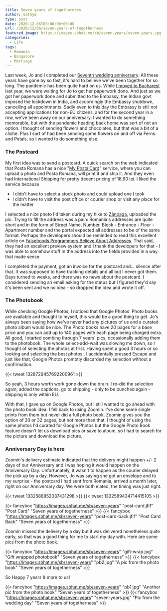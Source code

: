 ```yaml
---
title: Seven years of togetherness
author: sathya
type: post
date: 2020-12-06T05:00:00+00:00
url: /2020/12/06/seven-years-of-togetherness
featured_image: https://images.sbhat.me/sb/seven-years/seven-years.jpg
categories:
  - Life
tags:
  - Romania
  - Bangalore
  - Marriage
---
```


Last week, Jo and I completed our [Seventh wedding anniversary](https://joshenoy.weds.sathyabh.at/). All these years have gone by so fast, it's hard to believe we've been together for so long. The pandemic has been quite hard on us. While [I moved to Bucharest](https://sathyabh.at/2020/05/17/life-in-bucharest) last year, we were waiting for Jo to get her paperwork done. And just as we got her paperwork done and submitted to the Embassy, the Indian govt imposed the lockdown in India, and accordingly the Embassy shutdown, cancelling all appointments. Sadly even to this day the Embassy is still not accepting applications for non-EU citizens, and for the second year in a row, we've been away on our anniversary. I wanted to do something memorable, but with the pandemic heading back home was sort of not an option. I thought of sending flowers and chocolates, but that was a bit of a cliche. Plus I sort of had been sending some flowers on and off via Ferns and Petals, so I wanted to do something else.

### The Postcard

My first idea was to send a postcard. A quick search on the web indicated that Posta Romana has a nice "[My PostalCard](https://www.posta-romana.ro/mypostalcard.html)" service, where you can upload a photo and Posta Romana, will print it and ship it. And they even had International Shipping for pretty decent pricing of 18,90 lei. I liked the service because 

- I didn't have to select a stock photo and could upload one I took
- I didn't have to visit the post office or courier shop or visit any place for the matter

I selected a nice photo I'd taken during my hike to [Zănoaga](https://goo.gl/maps/6V9rjsTKeFBHVn759), uploaded the pic. Trying to fill the address was a pain: Romania's addresses are quite short and in the form of Street Name, Number, Block - Entrance - Floor - Apartment number and the portal expected all addresses to be of the same format. Perhaps the developers should be reminded to read this excellent article on [Falsehoods Programmers Believe About Addresses](https://www.mjt.me.uk/posts/falsehoods-programmers-believe-about-addresses/). That said,  they had an excellent preview system and I thank the developers for that - I was able to somehow stuff in the address into the fields provided in a way that made sense.

I completed the payment, got an invoice for the postcard and... silence after that. It was supposed to have tracking details and all but I never got them. Days turned to weeks, and there was no news about the postcard. I considered sending an email asking for the status but I figured they'd say it's been sent and we no idea - so dropped the idea and wrote it off.

### The Photobook

While checking Google Photos, I noticed that Google Photos' Photo books are available and thought to myself, this would be a good thing to get. Jo's always been saying how we've never had any pictures of us and a curated photo album would be nice. The Photo books have 20 pages for a base price and you can add up to 140 pages with each page being charged extra. All good, I started combing through 7 years' pics, occasionally adding them to the photobook. The whole select-add-wait was slowing me down, so I thought of selecting the photos at first. Having spent a good 3 hours or so looking and selecting the best photos.. I accidentally pressed Escape and just like that, Google Photos promptly discarded my selection without a confirmation. 

{{< tweet 1328729457692200961 >}}

So yeah, 3 hours worth work gone down the drain. I re-did the selection again, added the captions, go to shipping - only to be punched again - shipping is only within EU.

With that, I gave up on Google Photos, but I still wanted to go ahead with the photo book idea. I fell back to using Zoomin. I've done some single prints from them but never did a full photo book. Zoomin gives you the option of 20 or 32 pages, but not more than that. I thought of using the same photos I'd curated for Google Photos but the Google Photo Book feature doesn't let us download pics or save to album, so I had to search for the picture and download the picture. 

### Anniversary Day is here

Zoomin's delivery estimate indicated that the delivery might happen +/- 2 days of our Anniversary and I was hoping it would happen on the Anniversary Day. Unfortunately, it wasn't to happen as the courier delayed the pick up by a day. However, Jo was saying she got an envelope and to my surprise - the postcard I had sent from Romania, arrived a month later, right on our Anniversary day. We were both elated, the timing was just right.

{{< tweet 1332588852037431298 >}}
{{< tweet 1332589434714415105 >}}

{{< fancybox "https://images.sbhat.me/sb/seven-years" "post-card.jfif" "Post Card" "Seven years of togetherness" >}}
{{< fancybox "https://images.sbhat.me/sb/seven-years" "post-card-back.jfif" "Post Card Back" "Seven years of togetherness" >}}

Zoomin missed the delivery by a day but it was delivered nonetheless quite early, so that was a good thing for me to start my day with. Here are some pics from the photo book. 

{{< fancybox "https://images.sbhat.me/sb/seven-years" "gift-wrap.jpg" "Gift wrapped photobook" "Seven years of togetherness" >}}
{{< fancybox "https://images.sbhat.me/sb/seven-years" "pb2.jpg" "A pic from the photo book" "Seven years of togetherness" >}}


So Happy 7 years & more to us!

{{< fancybox "https://images.sbhat.me/sb/seven-years" "pb1.jpg" "Another pic from the photo book" "Seven years of togetherness" >}}
{{< fancybox "https://images.sbhat.me/sb/seven-years" "seven-years.jpg" "Pic from the wedding day" "Seven years of togetherness" >}}


